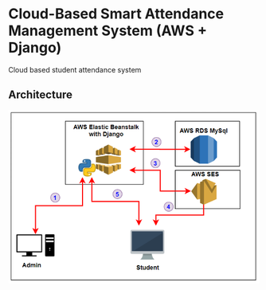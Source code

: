# Cloud-Based Smart Attendance Management System (AWS + Django)
Cloud based student attendance system

Architecture
---------------

![alt text](https://github.com/xXhuntinXx/Student-Attendance-Tracker/blob/main/cloud2.PNG)
